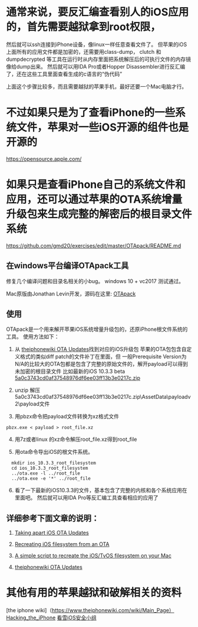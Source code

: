 通常来说，要反汇编查看别人的iOS应用的，首先需要越狱拿到root权限，
==========================================================
然后就可以ssh连接到iPhone设备，像linux一样任意查看文件了。
但苹果的iOS上面所有的应用文件都是加密的，还需要用class-dump， clutch 和dumpdecrypted
等工具在运行时从内存里面把系统解压后的可执行文件的内存镜像给dump出来。
然后就可以用IDA Pro或者Hopper Disassembler进行反汇编了，还在这些工具里面查看生成的c语言的“伪代码”

上面这个步骤比较多，而且需要越狱的苹果手机，最好还要一个Mac电脑才行。

不过如果只是为了查看iPhone的一些系统文件，苹果对一些iOS开源的组件也是开源的
======================================================================
https://opensource.apple.com/


如果只是查看iPhone自己的系统文件和应用，还可以通过苹果的OTA系统增量升级包来生成完整的解密后的根目录文件系统
==================================================================================================
https://github.com/gmd20/exercises/edit/master/OTApack/README.md

在windows平台编译OTApack工具
---------------------------
修复几个编译问题和目录名相关的小bug。 windows 10 + vc2017 测试通过。

Mac原版由Jonathan Levin开发，源码在这里: [OTApack](http://newosxbook.com/files/OTApack.tar)

使用
----
OTApack是一个用来解开苹果iOS系统增量升级包的，还原iPhone根文件系统的工具。
使用方法如下：

1. 从 [theiphonewiki OTA Updates](https://www.theiphonewiki.com/wiki/OTA_Updates)找到对应的iOS升级包
   苹果的OTA包包含自定义格式的类似diff patch的文件补丁在里面，但
   一般Prerequisite Version为 N/A的比较大的OTA包都是包含了完整的原始文件的，解开payload可以得到未加密的根目录文件
    比如最新的iOS 10.3.3 beta [5a0c3743cd0af37548976df6ee03ff13b3e0217c.zip](http://appldnld.apple.com/ios10.3.3seeds/091-15247-20170605-F4C2950C-4262-11E7-AEAA-D133D6EEE68A/com_apple_MobileAsset_SoftwareUpdate/5a0c3743cd0af37548976df6ee03ff13b3e0217c.zip)

2. unzip 解压 5a0c3743cd0af37548976df6ee03ff13b3e0217c.zip\AssetData\payloadv2\payload文件

3. 用pbzx命令把payload文件转换为xz格式文件
```text
pbzx.exe < payload > root_file.xz
```
4. 用7z或者linux 的xz命令解压root_file.xz得到root_file

5. 用ota命令导出iOS的根文件系统。
```text
  mkdir ios_10.3.3_root_filesystem
  cd ios_10.3.3_root_filesystem
  ../ota.exe -l ../root_file 
  ../ota.exe -e '*' ../root_file  
```
6. 看了一下最新的iOS10.3.3的文件，基本包含了完整的内核和各个系统应用在里面吧。
   然后就可以用IDA Pro等反汇编工具查看相应的应用了

详细参考下面文章的说明：
---------------------
1. [Taking apart iOS OTA Updates](http://newosxbook.com/articles/OTA.html)

2. [Recreating iOS filesystem from an OTA](http://newosxbook.com/articles/OTA2.html)

3. [A simple script to recreate the iOS/TvOS filesystem on your Mac](http://newosxbook.com/articles/OTA3.html)

4. [theiphonewiki OTA Updates](https://www.theiphonewiki.com/wiki/OTA_Updates)




其他有用的苹果越狱和破解相关的资料
===============================
[the iphone wiki]（https://www.theiphonewiki.com/wiki/Main_Page）
[Hacking_the_iPhone](https://www.theiphonewiki.com/wiki/25C3_presentation_%22Hacking_the_iPhone%22)
[看雪iOS安全小组](https://github.com/r0ysue/OSG-TranslationTeam)
